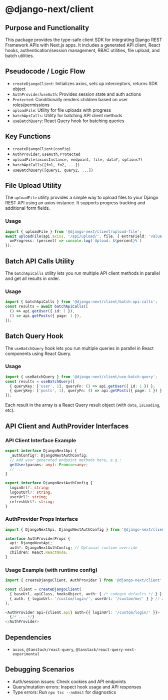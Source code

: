 # @django-next/client

## Purpose and Functionality
This package provides the type-safe client SDK for integrating Django REST Framework APIs with Next.js apps. It includes a generated API client, React hooks, authentication/session management, RBAC utilities, file upload, and batch utilities.

## Pseudocode / Logic Flow
- `createDjangoClient`: Initializes axios, sets up interceptors, returns SDK object
- `AuthProvider`/`useAuth`: Provides session state and auth actions
- `Protected`: Conditionally renders children based on user roles/permissions
- `uploadFile`: Utility for file uploads with progress
- `batchApiCalls`: Utility for batching API client methods
- `useBatchQuery`: React Query hook for batching queries

## Key Functions
- `createDjangoClient(config)`
- `AuthProvider`, `useAuth`, `Protected`
- `uploadFile(axiosInstance, endpoint, file, data?, options?)`
- `batchApiCalls([fn1, fn2, ...])`
- `useBatchQuery([query1, query2, ...])`

## File Upload Utility

The `uploadFile` utility provides a simple way to upload files to your Django REST API using an axios instance. It supports progress tracking and additional form fields.

### Usage
```typescript
import { uploadFile } from '@django-next/client/upload-file';
await uploadFile(api.axios, '/api/upload/', file, { extraField: 'value' }, {
  onProgress: (percent) => console.log(`Upload: ${percent}%`)
});
```

## Batch API Calls Utility

The `batchApiCalls` utility lets you run multiple API client methods in parallel and get all results in order.

### Usage
```typescript
import { batchApiCalls } from '@django-next/client/batch-api-calls';
const results = await batchApiCalls([
  () => api.getUser({ id: 1 }),
  () => api.getPosts({ page: 1 }),
]);
```

## Batch Query Hook

The `useBatchQuery` hook lets you run multiple queries in parallel in React components using React Query.

### Usage
```typescript
import { useBatchQuery } from '@django-next/client/use-batch-query';
const results = useBatchQuery([
  { queryKey: ['user', 1], queryFn: () => api.getUser({ id: 1 }) },
  { queryKey: ['posts', 1], queryFn: () => api.getPosts({ page: 1 }) },
]);
```

Each result in the array is a React Query result object (with `data`, `isLoading`, etc).

## API Client and AuthProvider Interfaces

### API Client Interface Example
```typescript
export interface DjangoNextApi {
  _authConfig?: DjangoNextAuthConfig;
  // Add your generated endpoint methods here, e.g.:
  getUser(params: any): Promise<any>;
  // ...
}

export interface DjangoNextAuthConfig {
  loginUrl?: string;
  logoutUrl?: string;
  userUrl?: string;
  refreshUrl?: string;
}
```

### AuthProvider Props Interface
```typescript
import { DjangoNextApi, DjangoNextAuthConfig } from '@django-next/client';

interface AuthProviderProps {
  api: DjangoNextApi;
  auth?: DjangoNextAuthConfig; // Optional runtime override
  children: React.ReactNode;
}
```

### Usage Example (with runtime config)
```typescript
import { createDjangoClient, AuthProvider } from '@django-next/client';

const client = createDjangoClient(
  { baseUrl, apiClass, hooksObject, auth: { /* codegen defaults */ } },
  { auth: { loginUrl: '/custom/login/', userUrl: '/custom/me/' } } // runtime override
);

<AuthProvider api={client.api} auth={{ loginUrl: '/custom/login/' }}>
  {/* ... */}
</AuthProvider>
```

## Dependencies
- `axios`, `@tanstack/react-query`, `@tanstack/react-query-next-experimental`

## Debugging Scenarios
- Auth/session issues: Check cookies and API endpoints
- Query/mutation errors: Inspect hook usage and API responses
- Type errors: Run `npx tsc --noEmit` for diagnostics
